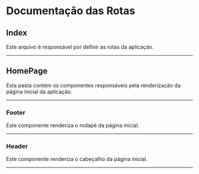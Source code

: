 # Documentação das Rotas

## Index

Este arquivo é responsável por definir as rotas da aplicação.

----------------------------------------------------------------------------------------------------------------------------------------------------------------------------------------------

## HomePage

Esta pasta contém os componentes responsáveis pela renderização da página inicial da aplicação.

----------------------------------------------------------------------------------------------------------------------------------------------------------------------------------------------

### Footer

Este componente renderiza o rodapé da página inicial.

----------------------------------------------------------------------------------------------------------------------------------------------------------------------------------------------

### Header

Este componente renderiza o cabeçalho da página inicial.

----------------------------------------------------------------------------------------------------------------------------------------------------------------------------------------------